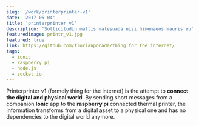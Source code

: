 ```yaml
---
slug: '/work/printerprinter-v1'
date: '2017-05-04'
title: 'printerprinter v1'
description: 'Sollicitudin mattis malesuada nisi himenaeos mauris eu'
featuredimage: printr_v1.jpg
featured: true
link: https://github.com/florianporada/thing_for_the_internet/
tags:
  - ionic
  - raspberry pi
  - node.js
  - socket.io
---
```


Printerprinter v1 (formely thing for the internet) is the attempt to **connect the digital and physical world**.
By sending short messages from a companion **Ionic** app to the **raspberry pi** connected thermal printer, the information transforms from a digital asset to a physical one and has no dependencies to the digital world anymore.
